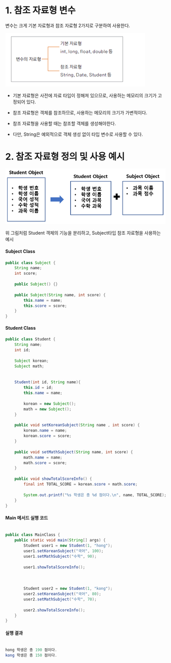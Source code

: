 # 1. 참조 자료형 변수

변수는 크게 기본 자료형과 참조 자료형 2가지로 구분하여 사용한다.

![datatype](./img/VariableDataType.png)

- 기본 자료형은 사전에 자료 타입이 정해져 있으므로, 사용하는 메모리의 크기가 고정되어 있다.
- 참조 자료형은 객체를 참조하므로, 사용하는 메모리의 크기가 가변적이다.

- 참조 자료형을 사용할 때는 참조할 객체를 생성해야한다.
- 다만, String은 예외적으로 객체 생성 없이 타입 변수로 사용할 수 있다.


# 2. 참조 자료형 정의 및 사용 예시

![datatype](./img/ReferenceVariable.png)

위 그림처럼 Student 객체의 기능을 분리하고, Subject타입 참조 자료형을 사용하는 예시


#### Subject Class
```java
public class Subject {
	String name;
	int score;
	
	public Subject() {}
	
	public Subject(String name, int score) {
		this.name = name;
		this.score = score;
	}
}
```

#### Student Class

```java
public class Student {
	String name;
	int id;
	
	Subject korean;
	Subject math;
	
	
	Student(int id, String name){
		this.id = id;
		this.name = name;
		
		korean = new Subject();
		math = new Subject();
	}
	
	public void setKoreanSubject(String name , int score) {
		korean.name = name;
		korean.score = score;
	}
	
	public void setMathSubject(String name, int score) {
		math.name = name;
		math.score = score;
	}
	
	public void showTotalScoreInfo() {
		final int TOTAL_SCORE = korean.score + math.score;
		
		System.out.printf("%s 학생은 총 %d 점이다.\n", name, TOTAL_SCORE);
	}
}
```
#### Main 메서드 실행 코드

```java

public class MainClass {
	public static void main(String[] args) {
		Student user1 = new Student(1, "hong");
		user1.setKoreanSubject("국어", 100);
		user1.setMathSubject("수학", 90);
		
		user1.showTotalScoreInfo();
		
		
		
		Student user2 = new Student(1, "kong");
		user2.setKoreanSubject("국어", 80);
		user2.setMathSubject("수학", 70);
		
		user2.showTotalScoreInfo();
	}
}
```

#### 실행 결과

```java

hong 학생은 총 190 점이다.
kong 학생은 총 150 점이다.

```